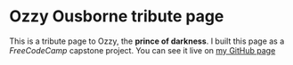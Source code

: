 # Ozzy Ousborne tribute page
This is a tribute page to Ozzy, the **prince of darkness**.
I built this page as a *FreeCodeCamp* capstone project.
You can see it live on [my GitHub page](https://simonerossi83.github.io/ozzy-tribute-page/)
